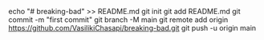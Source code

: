 echo "# breaking-bad" >> README.md
git init
git add README.md
git commit -m "first commit"
git branch -M main
git remote add origin https://github.com/VasilikiChasapi/breaking-bad.git
git push -u origin main
